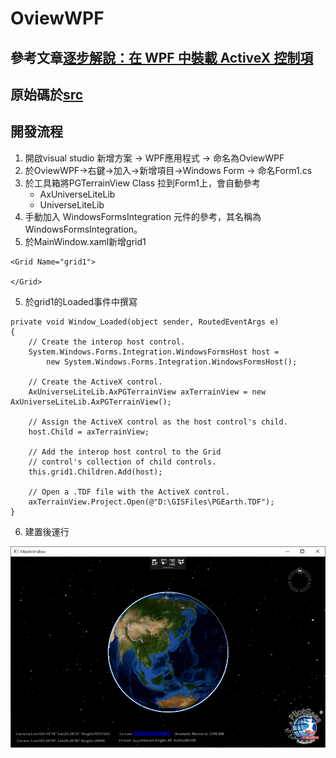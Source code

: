 # OviewWPF

## 參考文章[逐步解說：在 WPF 中裝載 ActiveX 控制項](https://docs.microsoft.com/zh-tw/dotnet/framework/wpf/advanced/walkthrough-hosting-an-activex-control-in-wpf)

## 原始碼於[src](https://github.com/PilotGaea/OviewWPF/edit/master/src)

## 開發流程

1. 開啟visual studio 新增方案 -> WPF應用程式 -> 命名為OviewWPF
2. 於OviewWPF->右鍵->加入->新增項目->Windows Form -> 命名Form1.cs
3. 於工具箱將PGTerrainView Class 拉到Form1上，會自動參考
	+ AxUniverseLiteLib
	+ UniverseLiteLib
4. 手動加入 WindowsFormsIntegration 元件的參考，其名稱為 WindowsFormsIntegration。
4. 於MainWindow.xaml新增grid1
```
<Grid Name="grid1">
    
</Grid>
```
5. 於grid1的Loaded事件中撰寫
```
private void Window_Loaded(object sender, RoutedEventArgs e)
{
	// Create the interop host control.
	System.Windows.Forms.Integration.WindowsFormsHost host =
		new System.Windows.Forms.Integration.WindowsFormsHost();

	// Create the ActiveX control.
	AxUniverseLiteLib.AxPGTerrainView axTerrainView = new AxUniverseLiteLib.AxPGTerrainView();

	// Assign the ActiveX control as the host control's child.
	host.Child = axTerrainView;

	// Add the interop host control to the Grid
	// control's collection of child controls.
	this.grid1.Children.Add(host);

	// Open a .TDF file with the ActiveX control.
	axTerrainView.Project.Open(@"D:\GISFiles\PGEarth.TDF");
}
```

6. 建置後運行

![OviewWPF](OviewWPF.png)
